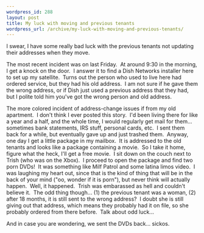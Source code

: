 ```yaml
--- 
wordpress_id: 288
layout: post
title: My luck with moving and previous tenants
wordpress_url: /archive/my-luck-with-moving-and-previous-tenants/
---
```


<p>I swear, I have some really bad luck with the previous tenants not updating their addresses when they move.</p> <p>The most recent incident was on last Friday.&nbsp; At around 9:30 in the morning, I get a knock on the door.&nbsp; I answer it to find a Dish Networks installer here to set up my satellite.&nbsp; Turns out the person who used to live here had ordered service, but they had his old address.&nbsp; I am not sure if he gave them the wrong address, or if Dish just used a previous address that they had, but I polite told him you&#39;ve got the wrong person and old address.</p> <p>The more colored incident of address-change issues if from my old apartment.&nbsp; I don&#39;t think I ever posted this story.&nbsp; I&#39;d been living there for like a year and a half, and the whole time, I would regularly get mail for them... sometimes bank statements, IRS stuff, personal cards, etc.&nbsp; I sent them back for a while, but eventually gave up and just trashed them.&nbsp; Anyway, one day I get a little package in my mailbox.&nbsp; It is addressed to the old tenants and looks like a package containing a movie.&nbsp; So I take it home, figure what the heck, I&#39;ll get a free movie.&nbsp; I sit down on the couch next to Trish (who was on the Xbox).&nbsp; I proceed to open the package and find two porn DVDs!&nbsp; It was something like Milf Patrol and some latina limos video.&nbsp; I was laughing my heart out, since that is the kind of thing that will be in the back of your mind (&quot;oo, wonder if it is porn&quot;), but never think will actually happen.&nbsp; Well, it happened.&nbsp; Trish was embarassed as hell and couldn&#39;t believe it.&nbsp; The odd thing though... (1) the previous tenant was a woman, (2) after 18 months, it is still sent to the wrong address?&nbsp; I doubt she is still giving out that address, which means they probably had it on file, so she probably ordered from there before.&nbsp; Talk about odd luck...</p> <p>And in case you are wondering, we sent the DVDs back... sickos.</p>
         
